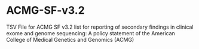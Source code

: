 # ACMG-SF-v3.2
TSV File for ACMG SF v3.2 list for reporting of secondary findings in clinical exome and genome sequencing: A policy statement of the American College of Medical Genetics and Genomics (ACMG)
